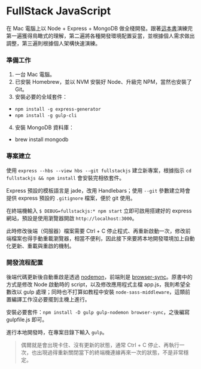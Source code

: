 # FullStack JavaScript

在 Mac 電腦上以 Node + Express + MongoDB 做全棧開發。跟著[這本書](http://www.fullstackjs.com/book/index.html)演練完第一遍獲得鳥瞰式的理解，第二遍將各種開發環境配置妥當，並根據個人需求做出調整，第三遍則根據個人架構快速演練。

### 準備工作

1. 一台 Mac 電腦。
2. 已安裝 Homebrew，並以 NVM 安裝好 Node、升級完 NPM，當然也安裝了 Git。
3. 安裝必要的全域套件：
  - `npm install -g express-generator`
  - `npm install -g gulp-cli`
4. 安裝 MongoDB 資料庫：
  - brew install mongodb

### 專案建立

使用 `express --hbs --view hbs --git fullstackjs` 建立新專案，根據指示 `cd fullstackjs && npm install` 會安裝完相依套件。

Express 預設的模板語言是 jade，改用 Handlebars；使用 `--git` 參數建立時會提供 express 預設的 `.gitignore` 檔案，便於 git 使用。

在終端機輸入 `$ DEBUG=fullstackjs:* npm start` 立即可啟用搭建好的 express 網站，預設是使用瀏覽器開啟 `http://localhost:3000`。

此時修改後端（伺服器）檔案需要 Ctrl + C 停止程式、再重新啟動一次，修改前端檔案也得手動重載瀏覽器，相當不便利，因此接下來要將本地開發環境加上自動化更新、重載與重啟的機制。

### 開發流程配置

後端代碼更新後自動重啟是透過 [nodemon](https://nodemon.io)，前端則是 [browser-sync](https://browsersync.io)。原書中的方式是修改 Node 啟動時的 script，以及修改應用程式主檔 app.js，我則希望全數改以 gulp 處理；同時也不打算如教程中安裝 `node-sass-middleware`，這類前置編譯工作沒必要擺到主機上進行。

安裝必要套件：`npm install -D gulp gulp-nodemon browser-sync`，之後編寫 gulpfile.js 即可。

進行本地開發時，在專案目錄下輸入 `gulp`。

> 偶爾就是會出現卡住、沒有更新的狀態，通常 Ctrl + C 停止、再執行一次，也出現過得重新關閉當下的終端機連線再來一次的狀態，不是非常穩定。
